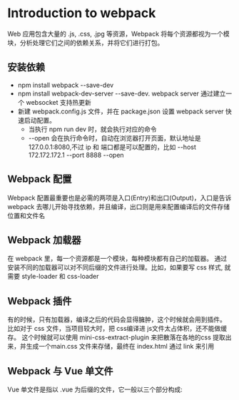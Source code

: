# Introduction to webpack

Web 应用包含大量的 .js, .css, .jpg 等资源，Webpack 将每个资源都视为一个模块，分析处理它们之间的依赖关系，并将它们进行打包。

## 安装依赖
- npm install webpack --save-dev
- npm install webpack-dev-server --save-dev. webpack server 通过建立一个 websocket 支持热更新
- 新建 webpack.config.js 文件，并在 package.json 设置 webpack server 快速启动配置。
    * 当执行 npm run dev 时，就会执行对应的命令
    * --open 会在执行命令时，自动在浏览器打开页面，默认地址是 127.0.0.1:8080,不过 ip 和 端口都是可以配置的，比如 --host 172.172.172.1 --port 8888 --open

## Webpack 配置
Webpack 配置最重要也是必需的两项是入口(Entry)和出口(Output)，入口是告诉 webpack 去哪儿开始寻找依赖，并且编译，出口则是用来配置编译后的文件存储位置和文件名

## Webpack 加载器
在 webpack 里，每一个资源都是一个模块，每种模块都有自己的加载器。 通过安装不同的加载器可以对不同后缀的文件进行处理。比如，如果要写 css 样式, 就需要 style-loader 和 css-loader

## Webpack 插件
有的时候，只有加载器，编译之后的代码会显得臃肿，这个时候就会用到插件。
比如对于 css 文件，当项目较大时，把 css编译进 js文件太占体积，还不能做缓存。
这个时候就可以使用 mini-css-extract-plugin 来把散落在各地的css 提取出来，并生成一个main.css 文件来存储，最终在 index.html 通过 link 来引用

## Webpack 与 Vue 单文件
Vue 单文件是指以 .vue 为后缀的文件，它一般以三个部分构成: <template> <script> <style>.
template 用来书写组件模板，script用来配置 组件 vue 实例，style 用来书写 css
### vue
为了support vue，需要安装 vue。
<code>npm install vue --save</code>
为了能够加载 .vue 文件，需要配置 .vue 加载器
<code>npm install vue-loader -D</code>
<code>npm install vue-style-loader -D</code>
<code>npm install vue-template-compiler -D</code>
<code>npm install vue-hot-reload-api -D</code>

### ES6
为了使用 ES6 语法，需要安装 babel.
<code>npm install babel -D</code>
<code>npm install babel-loader -D</code>
<code>npm install babel-core -D</code>
<code>npm install babel-plugin-transform-runtime -D</code>
<code>npm install babel-preset-es2015 -D</code>
<code>npm install babel-runtime -D</code>
创建 <pre>.babelrc</pre> 配置文件配置 babel, webpack 会依赖此文件来使用 babel 编译 ES6 code。
注意 <pre>babel-loader@8 requires Babel 7.x (the package '@babel/core'). If you'd like to use Babel 6.x ('babel-core'), you should install 'babel-loader@7'</pre>

### 修改 config 文件
安装所有依赖后，需要修改 config 文件来配置 vue 文件加载器和 ES6 处理器

配置好这些设置后，就可以使用 vue 文件了

### 图片加载器
安装 url-loader 和 file-loader 来支持图片，字体都文件的加载
<code>npm install url-loader file-loader -D</code>

## webpack package
打包会用到 webpack-merge 和 html-webpack-plugin 两个依赖
<code>npm install webpack-merge html-webpack-plugin -D</code>
webpack-merge 就是用来 merge 不同的 webpack 配置文件。 html-webpack-plugin 是用来生成 html 文件的

## 前端路由
基于前后端分离的开发模式，后端专注于数据，前端负责 HTML 和用户交互。前端通过 axios 从后端获取数据，然后以一定的方式渲染到页面里。
单页面应用(SPA), 就是在此基础上，再加上前端路由。
前端路由，即由前端来维护一个路由规则。单页面即指只有一个 html文件，整个网站的所有内容都在这个 html 文件里，通过 JavaScript 来处理

### Vue-router
vue 可以通过特殊的 component tag 和 is 属性来动态的切换组件，vue-router 的实现与之类似，不同路由的不同页面事实上就是加载不同的组件。
<code>npm install vue-router --save</code>

